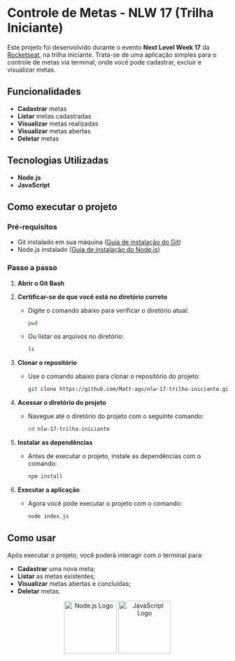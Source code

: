 # Controle de Metas - NLW 17 (Trilha Iniciante)

Este projeto foi desenvolvido durante o evento **Next Level Week 17** da [Rocketseat](https://www.rocketseat.com.br/), na trilha iniciante. Trata-se de uma aplicação simples para o controle de metas via terminal, onde você pode cadastrar, excluir e visualizar metas.

## Funcionalidades
- **Cadastrar** metas
- **Listar** metas cadastradas
- **Visualizar** metas realizadas
- **Visualizar** metas abertas
- **Deletar** metas

## Tecnologias Utilizadas
- **Node.js**
- **JavaScript**

## Como executar o projeto

### Pré-requisitos
- Git instalado em sua máquina ([Guia de instalação do Git](https://git-scm.com/book/en/v2/Getting-Started-Installing-Git))
- Node.js instalado ([Guia de instalação do Node.js](https://nodejs.org/en/))

### Passo a passo

1. **Abrir o Git Bash**

2. **Certificar-se de que você está no diretório correto**
   - Digite o comando abaixo para verificar o diretório atual:
     ```bash
     pwd
     ```
   - Ou listar os arquivos no diretório:
     ```bash
     ls
     ```

3. **Clonar o repositório**
   - Use o comando abaixo para clonar o repositório do projeto:
     ```bash
     git clone https://github.com/Matt-ags/nlw-17-trilha-iniciante.git
     ```

4. **Acessar o diretório do projeto**
   - Navegue até o diretório do projeto com o seguinte comando:
     ```bash
     cd nlw-17-trilha-iniciante
     ```

5. **Instalar as dependências**
   - Antes de executar o projeto, instale as dependências com o comando:
     ```bash
     npm install
     ```

6. **Executar a aplicação**
   - Agora você pode executar o projeto com o comando:
     ```bash
     node index.js
     ```

## Como usar

Após executar o projeto, você poderá interagir com o terminal para:

- **Cadastrar** uma nova meta;
- **Listar** as metas existentes;
- **Visualizar** metas abertas e concluídas;
- **Deletar** metas.

<p align="center">
  <img src="https://nodejs.org/static/images/logo.svg" alt="Node.js Logo" width="120" height="120"/>
  <img src="https://upload.wikimedia.org/wikipedia/commons/6/6a/JavaScript-logo.png" alt="JavaScript Logo" width="120" height="120"/>
</p>

